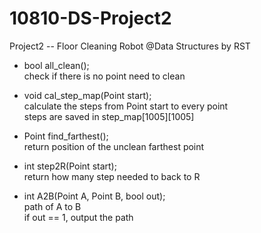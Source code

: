 # 10810-DS-Project2
Project2 -- Floor Cleaning Robot @Data Structures by RST

- bool all_clean();
</br>check if there is no point need to clean

- void cal_step_map(Point start);
</br> calculate the steps from Point start to every point
</br> steps are saved in step_map[1005][1005]

- Point find_farthest();
</br>return position of the unclean farthest point

- int step2R(Point start);
</br>return how many step needed to back to R

- int A2B(Point A, Point B, bool out);
</br>path of A to B
</br>if out == 1, output the path